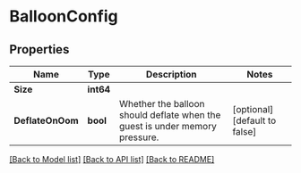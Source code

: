# BalloonConfig

## Properties

Name | Type | Description | Notes
------------ | ------------- | ------------- | -------------
**Size** | **int64** |  | 
**DeflateOnOom** | **bool** | Whether the balloon should deflate when the guest is under memory pressure. | [optional] [default to false]

[[Back to Model list]](../README.md#documentation-for-models) [[Back to API list]](../README.md#documentation-for-api-endpoints) [[Back to README]](../README.md)


